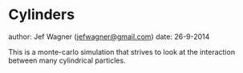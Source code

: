 Cylinders
=========

author: Jef Wagner (jefwagner@gmail.com)
date: 26-9-2014


This is a monte-carlo simulation that strives to look at the interaction between many cylindrical particles.